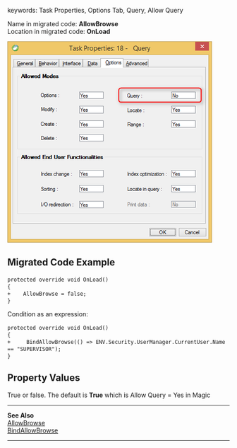 ﻿keywords: Task Properties, Options Tab, Query, Allow Query

Name in migrated code: **AllowBrowse**  
Location in migrated code: **OnLoad**


![Query](Query.png)

## Migrated Code Example


```csdiff   
protected override void OnLoad()
{
+    AllowBrowse = false;
}
``` 

Condition as an expression:

```csdiff   
protected override void OnLoad()
{
+     BindAllowBrowse(() => ENV.Security.UserManager.CurrentUser.Name == "SUPERVISOR");
}
```        
    



## Property Values
True or false. The default is **True** which is Allow Query = Yes in Magic
    

---
**See Also**  
[AllowBrowse ](http://www.fireflymigration.com/reference/html/P_Firefly_Box_UIController_AllowBrowse.htm)  
[BindAllowBrowse ](http://www.fireflymigration.com/reference/html/M_Firefly_Box_UIController_BindAllowBrowse.htm)

---      